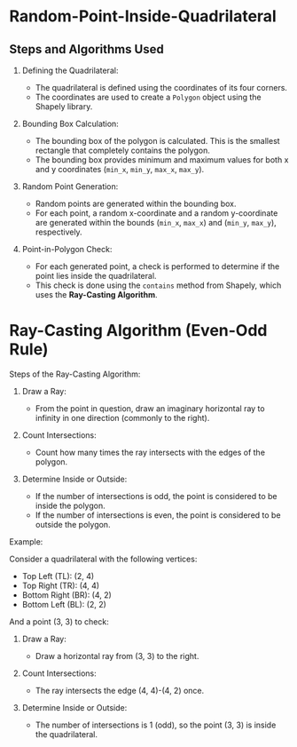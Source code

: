 # Random-Point-Inside-Quadrilateral


## Steps and Algorithms Used

1. Defining the Quadrilateral:
   - The quadrilateral is defined using the coordinates of its four corners.
   - The coordinates are used to create a `Polygon` object using the Shapely library.

2. Bounding Box Calculation:
   - The bounding box of the polygon is calculated. This is the smallest rectangle that completely contains the polygon.
   - The bounding box provides minimum and maximum values for both x and y coordinates (`min_x`, `min_y`, `max_x`, `max_y`).

3. Random Point Generation:
   - Random points are generated within the bounding box.
   - For each point, a random x-coordinate and a random y-coordinate are generated within the bounds (`min_x`, `max_x`) and (`min_y`, `max_y`), respectively.

4. Point-in-Polygon Check:
   - For each generated point, a check is performed to determine if the point lies inside the quadrilateral.
   - This check is done using the `contains` method from Shapely, which uses the **Ray-Casting Algorithm**.

# Ray-Casting Algorithm (Even-Odd Rule)

Steps of the Ray-Casting Algorithm:

1. Draw a Ray:
   - From the point in question, draw an imaginary horizontal ray to infinity in one direction (commonly to the right).

2. Count Intersections:
   - Count how many times the ray intersects with the edges of the polygon.

3. Determine Inside or Outside:
   - If the number of intersections is odd, the point is considered to be inside the polygon.
   - If the number of intersections is even, the point is considered to be outside the polygon.

Example:

Consider a quadrilateral with the following vertices:
- Top Left (TL): (2, 4)
- Top Right (TR): (4, 4)
- Bottom Right (BR): (4, 2)
- Bottom Left (BL): (2, 2)

And a point (3, 3) to check:

1. Draw a Ray:
   - Draw a horizontal ray from (3, 3) to the right.

2. Count Intersections:
   - The ray intersects the edge (4, 4)-(4, 2) once.

3. Determine Inside or Outside:
   - The number of intersections is 1 (odd), so the point (3, 3) is inside the quadrilateral.

